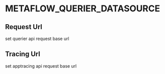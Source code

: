 # METAFLOW_QUERIER_DATASOURCE

## Request Url
set querier api request base url

## Tracing Url
set apptracing api request base url
